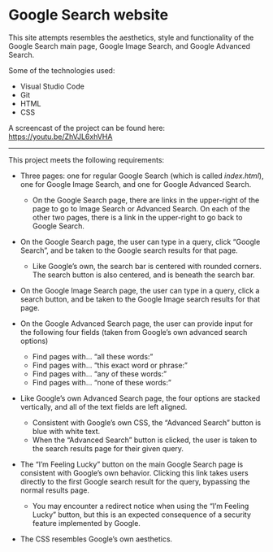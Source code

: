 # Google Search website

This site attempts resembles the aesthetics, style and functionality of the Google Search main page, Google Image Search, and Google Advanced Search.

Some of the technologies used:

* Visual Studio Code
* Git
* HTML
* CSS

A screencast of the project can be found here: <a href="https://youtu.be/ZhVJL6xhVHA" target="_blank" rel="noopener">https://youtu.be/ZhVJL6xhVHA</a>

-------------------

This project meets the following requirements:

* Three pages: one for regular Google Search (which is called *index.html*), one for Google Image Search, and one for Google Advanced Search.
    * On the Google Search page, there are links in the upper-right of the page to go to Image Search or Advanced Search. On each of the other two pages, there is a link in the upper-right to go back to Google Search.

* On the Google Search page, the user can type in a query, click “Google Search”, and be taken to the Google search results for that page.
    * Like Google’s own, the search bar is centered with rounded corners. The search button is also centered, and is beneath the search bar.

* On the Google Image Search page, the user can type in a query, click a search button, and be taken to the Google Image search results for that page.

* On the Google Advanced Search page, the user can provide input for the following four fields (taken from Google’s own advanced search options)
    * Find pages with… “all these words:”
    * Find pages with… “this exact word or phrase:”
    * Find pages with… “any of these words:”
    * Find pages with… “none of these words:”

* Like Google’s own Advanced Search page, the four options are stacked vertically, and all of the text fields are left aligned.
    * Consistent with Google’s own CSS, the “Advanced Search” button is blue with white text.
    * When the “Advanced Search” button is clicked, the user is taken to the search results page for their given query.

* The “I’m Feeling Lucky” button on the main Google Search page is consistent with Google’s own behavior. Clicking this link takes users directly to the first Google search result for the query, bypassing the normal results page.
    * You may encounter a redirect notice when using the “I’m Feeling Lucky” button, but this is an expected consequence of a security feature implemented by Google.

* The CSS resembles Google’s own aesthetics.

